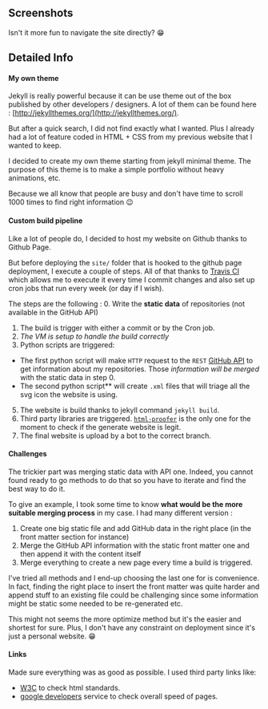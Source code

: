<!--- Grégoire Boiron <gregoire.boiron@gmail.com> --->
<!--- Copyright (c) 2018-2019 Gregoire Boiron  All Rights Reserved. --->


Screenshots
--------------------
Isn't it more fun to navigate the site directly? :grin:

Detailed Info
--------------------

#### My own theme
Jekyll is really powerful because it can be use theme out of the box published by other developers / designers.
A lot of them can be found here : [http://jekyllthemes.org/](http://jekyllthemes.org/).

But after a quick search, I did not find exactly what I wanted. 
Plus I already had a lot of feature coded in HTML + CSS from my previous website that I wanted to keep.

I decided to create my own theme starting from jekyll minimal theme.
The purpose of this theme is to make a simple portfolio without heavy animations, etc. 

Because we all know that people are busy and don't have time to scroll 1000 times to find right information :wink:

#### Custom build pipeline
Like a lot of people do, I decided to host my website on Github thanks to Github Page.

But before deploying the `site/` folder that is hooked to the github page deployment, I execute a couple of steps.
All of that thanks to [Travis CI](https://travis-ci.com/) which allows me to execute it every time I commit changes and also set up cron jobs that run every week (or day if I wish).

<!--![Pipeline image]()--> <!-- TODO -->

The steps are the following :
0. Write the **static data** of repositories (not available in the GitHub API)
1. The build is trigger with either a commit or by the Cron job.
2. _The VM is setup to handle the build correctly_
3. Python scripts are triggered:
 * The first python script will make `HTTP` request to the `REST` [GitHub API](https://developer.github.com/v3/) to get information about my repositories.
   Those *information will be merged* with the static data in step 0.
 * The second python script** will create `.xml` files that will triage all the svg icon the website is using.
5. The website is build thanks to jekyll command `jekyll build`.
6. Third party libraries are triggered. [`html-proofer`](https://github.com/gjtorikian/html-proofer) is the only one for the moment to check if the generate website is legit.
7. The final website is upload by a bot to the correct branch.


#### Challenges
The trickier part was merging static data with API one. 
Indeed, you cannot found ready to go methods to do that so you have to iterate and find the best way to do it.

To give an example, I took some time to know **what would be the more suitable merging process** in my case.
I had many different version :

1. Create one big static file and add GitHub data in the right place (in the front matter section for instance)
2. Merge the GitHub API information with the static front matter one and then append it with the content itself
3. Merge everything to create a new page every time a build is triggered.

I've tried all methods and I end-up choosing the last one for is convenience.
In fact, finding the right place to insert the front matter was quite harder and append stuff to an existing file could be challenging since some information might be static some needed to be re-generated etc.

This might not seems the more optimize method but it's the easier and shortest for sure.
Plus, I don't have any constraint on deployment since it's just a personal website. :grin:

#### Links
Made sure everything was as good as possible. I used third party links like:</p>
* [W3C](https://validator.w3.org/nu/?doc=https%3A%2F%2Fgraygzou.github.io) to check html standards.
* [google developers](https://developers.google.com/speed/pagespeed/insights/?url=https%3A%2F%2Fgraygzou.github.io) service to check overall speed of pages.